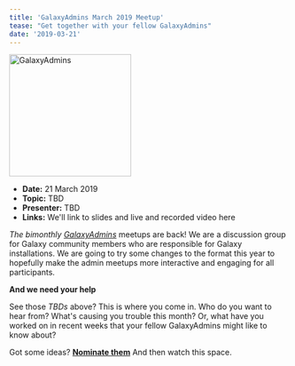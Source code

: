 ```yaml
---
title: 'GalaxyAdmins March 2019 Meetup'
tease: "Get together with your fellow GalaxyAdmins"
date: '2019-03-21'
---
```


[<img class="float-right" src="/src/images/galaxy-logos/GalaxyAdmins.png" alt="GalaxyAdmins" width="220" alt="GalaxyAdmins" style="max-width: 220" />](/src/community/galaxy-admins/index.md)

* **Date:** 21 March 2019
* **Topic:**  TBD
* **Presenter:**  TBD 
* **Links:** We'll link to slides and live and recorded video here

*The bimonthly [GalaxyAdmins](/src/community/galaxy-admins/index.md)* meetups are back!  We are a discussion group for Galaxy community members who are responsible for Galaxy installations. We are going to try some changes to the format this year to hopefully make the admin meetups more interactive and engaging for all participants.

**And we need your help**

See those *TBDs* above? This is where you come in. Who do you want to hear from? What's causing you trouble this month? Or, what have you worked on in recent weeks that your fellow GalaxyAdmins might like to know about?

Got some ideas? **[Nominate them](https://docs.google.com/forms/d/e/1FAIpQLSfv257YcdQQO7gp3K4USoBzqkd-UDEblsto5UhU34gFlXTiPQ/viewform)**  And then watch this space.
